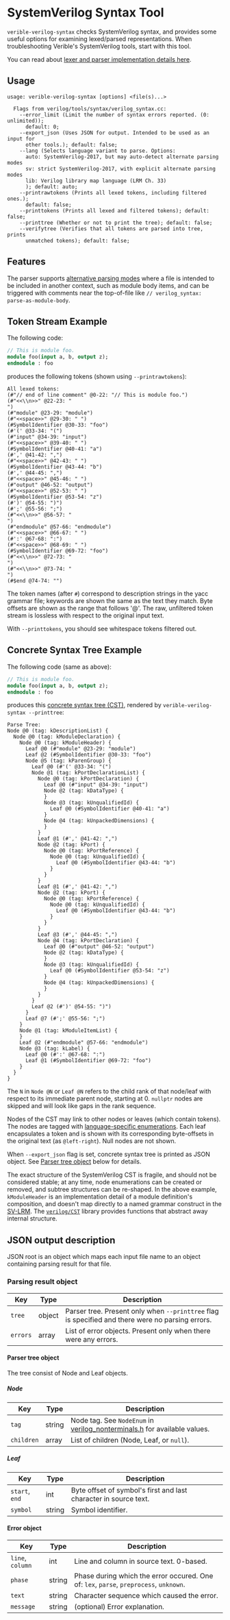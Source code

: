 # SystemVerilog Syntax Tool

<!--*
freshness: { owner: 'fangism' reviewed: '2020-10-15' }
*-->

`verible-verilog-syntax` checks SystemVerilog syntax, and provides some useful
options for examining lexed/parsed representations. When troubleshooting
Verible's SystemVerilog tools, start with this tool.

You can read about [lexer and parser implementation details here](../../parser).

## Usage

```
usage: verible-verilog-syntax [options] <file(s)...>

  Flags from verilog/tools/syntax/verilog_syntax.cc:
    --error_limit (Limit the number of syntax errors reported. (0: unlimited));
      default: 0;
    --export_json (Uses JSON for output. Intended to be used as an input for
      other tools.); default: false;
    --lang (Selects language variant to parse. Options:
      auto: SystemVerilog-2017, but may auto-detect alternate parsing modes
      sv: strict SystemVerilog-2017, with explicit alternate parsing modes
      lib: Verilog library map language (LRM Ch. 33)
      ); default: auto;
    --printrawtokens (Prints all lexed tokens, including filtered ones.);
      default: false;
    --printtokens (Prints all lexed and filtered tokens); default: false;
    --printtree (Whether or not to print the tree); default: false;
    --verifytree (Verifies that all tokens are parsed into tree, prints
      unmatched tokens); default: false;
```

## Features

The parser supports
[alternative parsing modes](../../analysis#alternative-parsing-modes) where a
file is intended to be included in another context, such as module body items,
and can be triggered with comments near the top-of-file like `// verilog_syntax:
parse-as-module-body`.

## Token Stream Example

The following code:

```systemverilog
// This is module foo.
module foo(input a, b, output z);
endmodule : foo
```

produces the following tokens (shown using `--printrawtokens`):

```
All lexed tokens:
(#"// end of line comment" @0-22: "// This is module foo.")
(#"<<\\n>>" @22-23: "
")
(#"module" @23-29: "module")
(#"<<space>>" @29-30: " ")
(#SymbolIdentifier @30-33: "foo")
(#'(' @33-34: "(")
(#"input" @34-39: "input")
(#"<<space>>" @39-40: " ")
(#SymbolIdentifier @40-41: "a")
(#',' @41-42: ",")
(#"<<space>>" @42-43: " ")
(#SymbolIdentifier @43-44: "b")
(#',' @44-45: ",")
(#"<<space>>" @45-46: " ")
(#"output" @46-52: "output")
(#"<<space>>" @52-53: " ")
(#SymbolIdentifier @53-54: "z")
(#')' @54-55: ")")
(#';' @55-56: ";")
(#"<<\\n>>" @56-57: "
")
(#"endmodule" @57-66: "endmodule")
(#"<<space>>" @66-67: " ")
(#':' @67-68: ":")
(#"<<space>>" @68-69: " ")
(#SymbolIdentifier @69-72: "foo")
(#"<<\\n>>" @72-73: "
")
(#"<<\\n>>" @73-74: "
")
(#$end @74-74: "")
```

The token names (after `#`) correspond to description strings in the yacc
grammar file; keywords are shown the same as the text they match. Byte offsets
are shown as the range that follows '@'. The raw, unfiltered token stream is
lossless with respect to the original input text.

With `--printtokens`, you should see whitespace tokens filtered out.

## Concrete Syntax Tree Example

The following code (same as above):

```systemverilog
// This is module foo.
module foo(input a, b, output z);
endmodule : foo
```

produces this [concrete syntax tree (CST)](../../CST), rendered by
`verible-verilog-syntax --printtree`:

```
Parse Tree:
Node @0 (tag: kDescriptionList) {
  Node @0 (tag: kModuleDeclaration) {
    Node @0 (tag: kModuleHeader) {
      Leaf @0 (#"module" @23-29: "module")
      Leaf @2 (#SymbolIdentifier @30-33: "foo")
      Node @5 (tag: kParenGroup) {
        Leaf @0 (#'(' @33-34: "(")
        Node @1 (tag: kPortDeclarationList) {
          Node @0 (tag: kPortDeclaration) {
            Leaf @0 (#"input" @34-39: "input")
            Node @2 (tag: kDataType) {
            }
            Node @3 (tag: kUnqualifiedId) {
              Leaf @0 (#SymbolIdentifier @40-41: "a")
            }
            Node @4 (tag: kUnpackedDimensions) {
            }
          }
          Leaf @1 (#',' @41-42: ",")
          Node @2 (tag: kPort) {
            Node @0 (tag: kPortReference) {
              Node @0 (tag: kUnqualifiedId) {
                Leaf @0 (#SymbolIdentifier @43-44: "b")
              }
            }
          }
          Leaf @1 (#',' @41-42: ",")
          Node @2 (tag: kPort) {
            Node @0 (tag: kPortReference) {
              Node @0 (tag: kUnqualifiedId) {
                Leaf @0 (#SymbolIdentifier @43-44: "b")
              }
            }
          }
          Leaf @3 (#',' @44-45: ",")
          Node @4 (tag: kPortDeclaration) {
            Leaf @0 (#"output" @46-52: "output")
            Node @2 (tag: kDataType) {
            }
            Node @3 (tag: kUnqualifiedId) {
              Leaf @0 (#SymbolIdentifier @53-54: "z")
            }
            Node @4 (tag: kUnpackedDimensions) {
            }
          }
        }
        Leaf @2 (#')' @54-55: ")")
      }
      Leaf @7 (#';' @55-56: ";")
    }
    Node @1 (tag: kModuleItemList) {
    }
    Leaf @2 (#"endmodule" @57-66: "endmodule")
    Node @3 (tag: kLabel) {
      Leaf @0 (#':' @67-68: ":")
      Leaf @1 (#SymbolIdentifier @69-72: "foo")
    }
  }
}
```

The `N` in `Node @N` or `Leaf @N` refers to the child rank of that node/leaf
with respect to its immediate parent node, starting at 0. `nullptr` nodes are
skipped and will look like gaps in the rank sequence.

Nodes of the CST may link to other nodes or leaves (which contain tokens). The
nodes are tagged with
[language-specific enumerations](../../CST/verilog_nonterminals.h). Each leaf
encapsulates a token and is shown with its corresponding byte-offsets in the
original text (as `@left-right`). Null nodes are not shown.

When `--export_json` flag is set, concrete syntax tree is printed as JSON
object. See [Parser tree object](#Parser-tree-object) below for details.

The exact structure of the SystemVerilog CST is fragile, and should not be
considered stable; at any time, node enumerations can be created or removed, and
subtree structures can be re-shaped. In the above example, `kModuleHeader` is an
implementation detail of a module definition's composition, and doesn't map
directly to a named grammar construct in the [SV-LRM]. The
[`verilog/CST`](../../CST) library provides functions that abstract away
internal structure.

## JSON output description

JSON root is an object which maps each input file name to an object containing
parsing result for that file.

### Parsing result object

| Key      | Type   | Description                                              |
|----------|--------|----------------------------------------------------------|
| `tree`   | object | Parser tree. Present only when `--printtree` flag is specified and there were no parsing errors. |
| `errors` | array  | List of error objects. Present only when there were any errors. |

#### Parser tree object

The tree consist of Node and Leaf objects.

##### Node

| Key        | Type   | Description                                            |
|------------|--------|--------------------------------------------------------|
| `tag`      | string | Node tag. See `NodeEnum` in [verilog\_nonterminals.h](../../CST/verilog_nonterminals.h) for available values. |
| `children` | array  | List of children (Node, Leaf, or `null`).              |

##### Leaf

| Key            | Type   | Description                                        |
|----------------|--------|----------------------------------------------------|
| `start`, `end` | int    | Byte offset of symbol's first and last character in source text. |
| `symbol`       | string | Symbol identifier.                                 |

#### Error object

| Key              | Type   | Description                                      |
|------------------|--------|--------------------------------------------------|
| `line`, `column` | int    | Line and column in source text. 0-based.         |
| `phase`          | string | Phase during which the error occured. One of: `lex`, `parse`, `preprocess`, `unknown`. |
| `text`           | string | Character sequence which caused the error.       |
| `message`        | string | (optional) Error explanation.                    |

<!-- reference links -->

[SV-LRM]: https://ieeexplore.ieee.org/document/8299595
